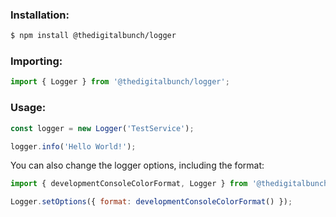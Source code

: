 ### Installation:

```bash
$ npm install @thedigitalbunch/logger
```

### Importing:

```js
import { Logger } from '@thedigitalbunch/logger';
```

### Usage:

```js
const logger = new Logger('TestService');

logger.info('Hello World!');
```

You can also change the logger options, including the format:

```js
import { developmentConsoleColorFormat, Logger } from '@thedigitalbunch/logger';

Logger.setOptions({ format: developmentConsoleColorFormat() });
```
